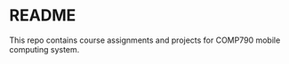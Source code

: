 # README #

This repo contains course assignments and projects for COMP790 mobile computing
system.
